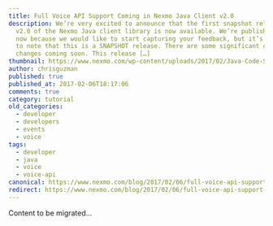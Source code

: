 ```yaml
---
title: Full Voice API Support Coming in Nexmo Java Client v2.0
description: We’re very excited to announce that the first snapshot release of
  v2.0 of the Nexmo Java client library is now available. We’re publishing this
  now because we would like to start capturing your feedback, but it’s important
  to note that this is a SNAPSHOT release. There are some significant code
  changes coming soon. This release […]
thumbnail: https://www.nexmo.com/wp-content/uploads/2017/02/Java-Code-Sample.png
author: chrisguzman
published: true
published_at: 2017-02-06T18:17:06
comments: true
category: tutorial
old_categories:
  - developer
  - developers
  - events
  - voice
tags:
  - developer
  - java
  - voice
  - voice-api
canonical: https://www.nexmo.com/blog/2017/02/06/full-voice-api-support-coming-nexmo-java-client-v2-0-dr
redirect: https://www.nexmo.com/blog/2017/02/06/full-voice-api-support-coming-nexmo-java-client-v2-0-dr
---
```

Content to be migrated...